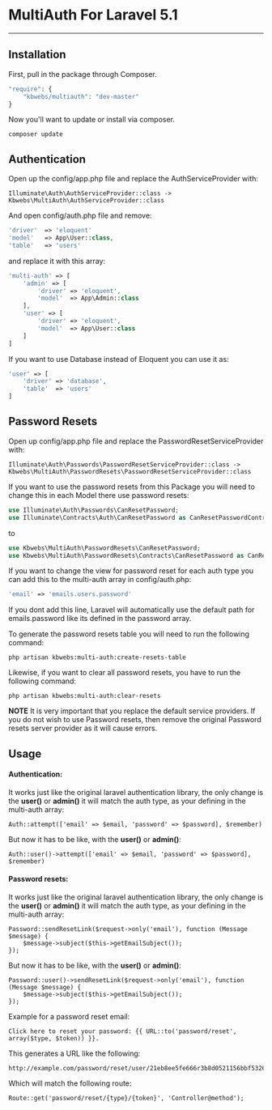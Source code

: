 # MultiAuth For Laravel 5.1
---
## Installation
First, pull in the package through Composer.
```PHP
"require": {
    "kbwebs/multiauth": "dev-master"
}
```
Now you'll want to update or install via composer.
```
composer update
```
## Authentication
Open up the config/app.php file and replace the AuthServiceProvider with:
```
Illuminate\Auth\AuthServiceProvider::class -> Kbwebs\MultiAuth\AuthServiceProvider::class
```
And open config/auth.php file and remove:
```PHP
'driver'  => 'eloquent'
'model'   => App\User::class,
'table'   => 'users'
```
and replace it with this array:
```PHP
'multi-auth' => [
    'admin' => [
        'driver' => 'eloquent',
        'model'  => App\Admin::class
    ],
    'user' => [
        'driver' => 'eloquent',
        'model'  => App\User::class
    ]
]
```
If you want to use Database instead of Eloquent you can use it as:
```PHP
'user' => [
    'driver' => 'database',
    'table'  => 'users'
]
```
## Password Resets
Open up config/app.php file and replace the PasswordResetServiceProvider with:
```
Illuminate\Auth\Passwords\PasswordResetServiceProvider::class -> Kbwebs\MultiAuth\PasswordResets\PasswordResetServiceProvider::class
```
If you  want to use the password resets from this Package you will need to change this in each Model there use password resets:
```PHP
use Illuminate\Auth\Passwords\CanResetPassword;
use Illuminate\Contracts\Auth\CanResetPassword as CanResetPasswordContract;
```
to
```PHP
use Kbwebs\MultiAuth\PasswordResets\CanResetPassword;
use Kbwebs\MultiAuth\PasswordResets\Contracts\CanResetPassword as CanResetPasswordContract;
```
If you want to change the view for password reset for each auth type you can add this to the multi-auth array in config/auth.php:
```PHP
'email' => 'emails.users.password'
```
If you dont add this line, Laravel will automatically use the default path for emails.password like its defined in the password array.

To generate the password resets table you will need to run the following command:
```
php artisan kbwebs:multi-auth:create-resets-table
```
Likewise, if you want to clear all password resets, you have to run the following command:
```
php artisan kbwebs:multi-auth:clear-resets
```

**NOTE** It is very important that you replace the default service providers. 
If you do not wish to use Password resets, then remove the original Password resets server provider as it will cause errors.

## Usage
#### Authentication:
It works just like the original laravel authentication library, 
the only change is the **user()** or **admin()** it will match the auth type, as your defining in the multi-auth array:
```
Auth::attempt(['email' => $email, 'password' => $password], $remember)
```
But now it has to be like, with the **user()** or **admin()**:
```
Auth::user()->attempt(['email' => $email, 'password' => $password], $remember)
```
#### Password resets:
It works just like the original laravel authentication library, 
the only change is the **user()** or **admin()** it will match the auth type, as your defining in the multi-auth array:
```
Password::sendResetLink($request->only('email'), function (Message $message) {
    $message->subject($this->getEmailSubject());
});
```
But now it has to be like, with the **user()** or **admin()**:
```
Password::user()->sendResetLink($request->only('email'), function (Message $message) {
    $message->subject($this->getEmailSubject());
});
```
Example for a password reset email:
```
Click here to reset your password: {{ URL::to('password/reset', array($type, $token)) }}.
```
This generates a URL like the following:
```
http://example.com/password/reset/user/21eb8ee5fe666r3b8d0521156bbf53266bnca572
```
Which will match the following route:
```
Route::get('password/reset/{type}/{token}', 'Controller@method');
```
